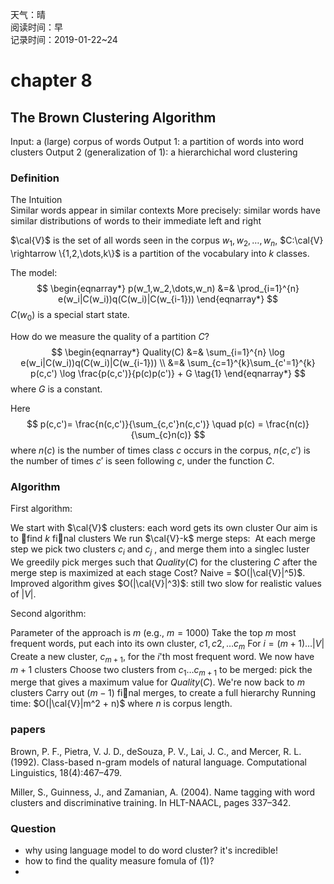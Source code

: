 天气：晴<br>阅读时间：早<br>记录时间：2019-01-22~24

# chapter 8

## The Brown  Clustering Algorithm

Input: a (large) corpus of words
Output 1: a partition of words into word clusters
Output 2 (generalization of 1): a hierarchichal word clustering

### Definition

The Intuition<br>Similar words appear in similar contexts
More precisely: similar words have similar distributions of words to their immediate left and right

$\cal{V}$ is the set of all words seen in the corpus $w_1,w_2,\dots,w_n$, $C:\cal{V} \rightarrow \{1,2,\dots,k\}$ is a partition of the vocabulary into $k$ classes.

The model:
$$
\begin{eqnarray*}
p(w_1,w_2,\dots,w_n) 
&=& \prod_{i=1}^{n} e(w_i|C(w_i))q(C(w_i)|C(w_{i-1}))
\end{eqnarray*}
$$
$C(w_0)$ is a special start state.



How do we measure the quality of a partition $C$?
$$
\begin{eqnarray*}
Quality(C) 
&=& \sum_{i=1}^{n} \log e(w_i|C(w_i))q(C(w_i)|C(w_{i-1})) \\
&=& \sum_{c=1}^{k}\sum_{c'=1}^{k} p(c,c') \log \frac{p(c,c')}{p(c)p(c')} + G \tag{1}
\end{eqnarray*}
$$
where $G$ is a constant.

Here 
$$
p(c,c')= \frac{n(c,c')}{\sum_{c,c'}n(c,c')} \quad p(c) = \frac{n(c)}{\sum_{c}n(c)}
$$
where $n(c)$ is the number of times class $c$ occurs in the corpus, $n(c,c')$ is the number of times $c'$ is seen following $c$, under the function $C$.



### Algorithm

First algorithm:

We start with $\cal{V}$ clusters: each word gets its own cluster
Our aim is to find $k$ final clusters
We run $\cal{V}-k$ merge steps:
​	At each merge step we pick two clusters $c_i$ and $c_j$ , and merge them into a singlec luster
​	We greedily pick merges such that $Quality(C)$ for the clustering $C$ after the merge step is maximized at each stage
Cost? Naive = $O(|\cal{V}|^5)$. Improved algorithm gives $O(|\cal{V}|^3)$: still two slow for realistic values of $|V|$.



Second algorithm:

Parameter of the approach is $m$ (e.g., $m = 1000$)
Take the top $m$ most frequent words, put each into its own cluster, $c1, c2, \dots c_m$
For $i = (m + 1) \dots |V|$
​	Create a new cluster, $c_{m+1}$, for the $i$'th most frequent word. We now have $m+1$ clusters
​	Choose two clusters from $c_1 \dots c_{m+1}$ to be merged: pick the merge that gives a maximum value for $Quality(C)$. We're now back to $m$ clusters
Carry out $(m - 1)$ final merges, to create a full hierarchy
Running time: $O(|\cal{V}|m^2 + n)$ where $n$ is corpus length.



### papers

Brown, P. F., Pietra, V. J. D., deSouza, P. V., Lai, J. C., and Mercer, R. L. (1992). Class-based n-gram models of natural language. Computational Linguistics, 18(4):467–479.

Miller, S., Guinness, J., and Zamanian, A. (2004). Name tagging with word clusters and discriminative training. In HLT-NAACL, pages 337–342.

### Question

+ why using language model to do word cluster? it's incredible!
+ how to find the quality measure fomula of (1)?
+ 